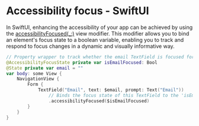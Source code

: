 # Accessibility focus - SwiftUI

In SwiftUI, enhancing the accessibility of your app can be achieved by using the [accessibilityFocused(_:)](https://developer.apple.com/documentation/swiftui/view/accessibilityfocused(_:)) view modifier. This modifier allows you to bind an element's focus state to a boolean variable, enabling you to track and respond to focus changes in a dynamic and visually informative way.

```swift
// Property wrapper to track whether the email TextField is focused for accessibility
@AccessibilityFocusState private var isEmailFocused: Bool
@State private var email = ""
var body: some View {
    NavigationView {
        Form {
            TextField("Email", text: $email, prompt: Text("Email"))
                // Binds the focus state of this TextField to the 'isEmailFocused' property
                .accessibilityFocused($isEmailFocused)
        }
    }
}
```
